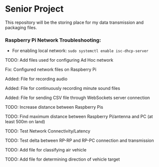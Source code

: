 # Senior Project

This repository will be the storing place for my data transmission and packaging files.

### Raspberry Pi Network Troubleshooting:
- For enabling local network: `sudo systemctl enable isc-dhcp-server`

TODO: Add files used for configuring Ad Hoc network

Fix: Configured network files on Raspberry Pi

Added: File for recording audio

Added: File for continuously recording minute sound files

Added: File for sending CSV file through WebSockets server connection

TODO: Increase distance between Raspberry Pis

TODO: Find maximum distance between Raspberry Pi/antenna and PC (at least 500m on land)

TODO: Test Network Connectivity/Latency

TODO: Test delta between RP-RP and RP-PC connection and transmission

TODO: Add file for classifying air vehicle

TODO: Add file for determining direction of vehicle target
